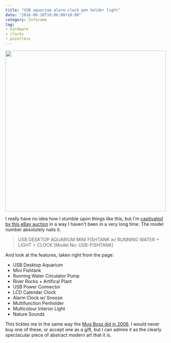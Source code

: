 ```yaml
---
title: "USB aquarium alarm clock pen holder light"
date: "2016-09-10T16:06:00+10:00"
category: Infocomm
tag:
- hardware
- clocks
- pointless
---
```

<p><img src="https://rubenerd.com/files/2016/usb-fishtank-alarm.jpg" alt="" srcset="https://rubenerd.com/files/2016/usb-fishtank-alarm.jpg 1x, https://rubenerd.com/files/2016/usb-fishtank-alarm@2x.jpg 2x" style="width:500px; height:px" /></p>

I really have no idea how I stumble upon things like this, but I'm [captivated by this eBay auction] in a way I haven't been in a very long time. The model number absolutely nails it.

> USB DESKTOP AQUARIUM MINI FISHTANK
> w/ RUNNING WATER + LIGHT + CLOCK
> [Model No: USB-FISHTANK] 

And look at the features, taken right from the page:

* USB Desktop Aquarium
* Mini Fishtank
* Running Water Circulator Pump
* River Rocks + Artifical Plant
* USB Power Connector
* LCD Calendar Clock
* Alarm Clock w/ Snooze
* Multifunction Penholder
* Multicolour Interior Light
* Nature Sounds

This tickles me in the same way the [Mug Boss did in 2006]. I would never buy one of these, or accept one as a gift, but I can admire it as the clearly spectacular piece of abstract modern art that it is.

[captivated by this eBay auction]: http://www.ebay.com.au/itm/USB-DESKTOP-AQUARIUM-MINI-FISH-TANK-WATER-PUMP-LIGHT-CALENDAR-ALARM-CLOCK-BLACK-/111987513684
[Mug Boss did in 2006]: https://rubenerd.com/the-mug-boss-from-think-geek/

